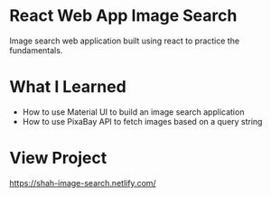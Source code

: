 # React Web App Image Search 
Image search web application built using react to practice the fundamentals.

# What I Learned
* How to use Material UI to build an image search application
* How to use PixaBay API to fetch images based on a query string 

# View Project
https://shah-image-search.netlify.com/
